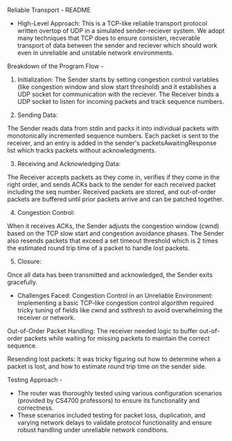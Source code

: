 Reliable Transport - README
- High-Level Approach:
This is a TCP-like reliable transport protocol written overtop of UDP in a simulated sender-reciever system. We adopt many techniques that TCP does to ensure consisten, recverable transport of data between the sender and reciever which should work even in unreliable and unstable network environments.

Breakdown of the Program Flow -
1. Initialization:
The Sender starts by setting congestion control variables (like congestion window and slow start threshold) and it establishes a UDP socket for communication with the reciever.
The Receiver binds a UDP socket to listen for incoming packets and track sequence numbers.

2. Sending Data:

The Sender reads data from stdin and packs it into individual packets with monotonically incremented sequence numbers. Each packet is sent to the receiver, and an entry is added in the sender's packetsAwaitingResponse list which tracks packets without acknowledgments.

3. Receiving and Acknowledging Data:

The Receiver accepts packets as they come in, verifies if they come in the right order, and sends ACKs back to the sender for each received packet including the seq number.
Received packets are stored, and out-of-order packets are buffered until prior packets arrive and can be patched together.

4. Congestion Control:

When it receives ACKs, the Sender adjusts the congestion window (cwnd) based on the TCP slow start and congestion avoidance phases.
The Sender also resends packets that exceed a set timeout threshold which is 2 times the estimated round trip time of a packet to handle lost packets.

5. Closure:

Once all data has been transmitted and acknowledged, the Sender exits gracefully.

- Challenges Faced:
Congestion Control in an Unreliable Environment:
Implementing a basic TCP-like congestion control algorithm required tricky tuning of fields like cwnd and ssthresh to avoid overwhelming the receiver or network.

Out-of-Order Packet Handling:
The receiver needed logic to buffer out-of-order packets while waiting for missing packets to maintain the correct sequence.

Resending lost packets:
It was tricky figuring out how to determine when a packet is lost, and how to estimate round trip time on the sender side.

Testing Approach -
- The router was thoroughly tested using various configuration scenarios (provided by CS4700 professors) to ensure its functionality and correctness.
- These scenarios included testing for packet loss, duplication, and varying network delays to validate protocol functionality and ensure robust handling under unreliable network conditions.